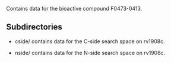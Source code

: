 Contains data for the bioactive compound F0473-0413.

## Subdirectories

- cside/ contains data for the C-side search space on rv1908c.

- nside/ contains data for the N-side search space on rv1908c.

